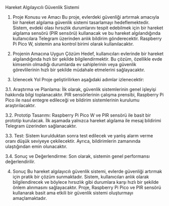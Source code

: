 Hareket Algılayıcılı Güvenlik Sistemi
1. Proje Konusu ve Amacı
Bu proje, evlerdeki güvenliği artırmak amacıyla bir hareket algılama güvenlik sistemi
tasarlamayı hedeflemektedir. Sistem, evdeki olası hırsızlık durumlarını tespit edebilmek için
bir hareket algılama sensörü (PIR sensörü) kullanacak ve bu hareket algılandığında
kullanıcılara Telegram üzerinden anlık bildirim gönderecektir. Raspberry Pi Pico W, sistemin
ana kontrol birimi olarak kullanılacaktır.

2. Projenin Amacına Uygun Çözüm
Hedef, kullanıcıları evlerinde bir hareket algılandığında hızlı bir şekilde bilgilendirmektir. Bu
çözüm, özellikle evde kimsenin olmadığı durumlarda ev sahiplerinin veya güvenlik
görevlilerinin hızlı bir şekilde müdahale etmelerini sağlayacaktır.
3. İzlenecek Yol
Proje geliştirilirken aşağıdaki adımlar izlenecektir:

3.1. Araştırma ve Planlama: İlk olarak, güvenlik sistemlerinin genel işleyişi hakkında
bilgi toplanacaktır. PIR sensörlerinin çalışma prensibi, Raspberry Pi Pico ile nasıl
entegre edileceği ve bildirim sistemlerinin kurulumu araştırılacaktır.

3.2. Prototip Tasarımı: Raspberry Pi Pico W ve PIR sensörü ile basit bir prototip
kurulacak. İlk aşamada yalnızca hareket algılama ile mesaj bildirimi Telegram
üzerinden sağlanacaktır.

3.3. Test: Sistem kurulduktan sonra test edilecek ve yanlış alarm verme oranı düşük
seviyeye çekilecektir. Ayrıca, bildirimlerin zamanında ulaştığından emin olunacaktır.

3.4. Sonuç ve Değerlendirme: Son olarak, sistemin genel performansı değerlendirilir.

4. Sonuç
Bu hareket algılayıcılı güvenlik sistemi, evlerde güvenliği artırmak için pratik bir çözüm
sunmaktadır. Sistem, kullanıcıları anlık olarak bilgilendirecek ve böylece hırsızlık gibi
durumlara karşı hızlı bir şekilde önlem alınmasını sağlayacaktır. Proje, Raspberry Pi Pico ve
PIR sensörü kullanarak basit ama etkili bir güvenlik sistemi oluşturmayı amaçlamaktadır. 
